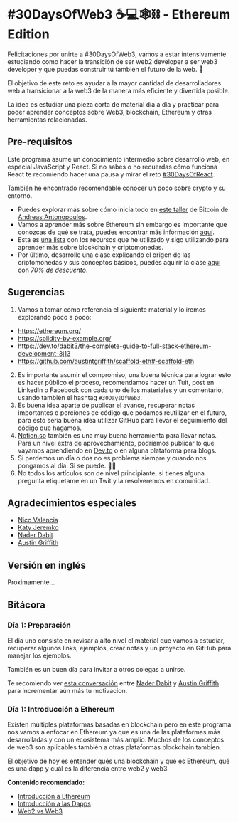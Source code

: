 # #30DaysOfWeb3 ☕️💻🕸⛓ - Ethereum Edition

Felicitaciones por unirte a #30DaysOfWeb3, vamos a estar intensivamente estudiando como hacer la transición de ser web2 developer a ser web3 developer y que puedas construir tú también el futuro de la web. 🚀

El objetivo de este reto es ayudar a la mayor cantidad de desarrolladores web a transicionar a la web3 de la manera más eficiente y divertida posible.

La idea es estudiar una pieza corta de material día a día y practicar para poder aprender conceptos sobre Web3, blockchain, Ethereum y otras herramientas relacionadas.

## Pre-requisitos

Este programa asume un conocimiento intermedio sobre desarrollo web, en especial JavaScript y React. Si no sabes o no recuerdas cómo funciona React te recomiendo hacer una pausa y mirar el reto [#30DaysOfReact](https://github.com/brolag/30DaysOfReact).

También he encontrado recomendable conocer un poco sobre crypto y su entorno. 
- Puedes explorar más sobre cómo inicia todo en [este taller](https://aantonop.com/workshops/introduction-to-bitcoin-and-open-blockchains/) de Bitcoin de [Andreas Antonopoulos](https://twitter.com/aantonop).
- Vamos a aprender más sobre Ethereum sin embargo es importante que conozcas de qué se trata, puedes encontrar más información [aquí](https://ethereum.org/en/what-is-ethereum/).
- Esta es [una lista](https://familiar-ski-3bc.notion.site/Recursos-sobre-criptomonedas-0372553c8baf4838862613deade43aa1) con los recursos que he utilizado y sigo utilizando para aprender más sobre blockchain y criptomonedas.
- Por último, desarrolle una clase explicando el origen de las criptomonedas y sus conceptos básicos, puedes aquirir la clase [aquí](https://brolag.gumroad.com/l/criptomonedas/dcx002f) con *70% de descuento*.


## Sugerencias

1. Vamos a tomar como referencia el siguiente material y lo iremos explorando poco a poco:
  - https://ethereum.org/
  - https://solidity-by-example.org/
  - https://dev.to/dabit3/the-complete-guide-to-full-stack-ethereum-development-3j13
  - https://github.com/austintgriffith/scaffold-eth#-scaffold-eth
2. Es importante asumir el compromiso, una buena técnica para lograr esto es hacer público el proceso, recomendamos hacer un Tuit, post en LinkedIn o Facebook con cada uno de los materiales y un comentario, usando también el hashtag `#30DaysOfWeb3`.
3. Es buena idea aparte de publicar el avance, recuperar notas importantes o porciones de código que podamos reutilizar en el futuro, para esto sería buena idea utilizar GitHub para llevar el seguimiento del código que hagamos.
4. [Notion.so](http://notion.so) también es una muy buena herramienta para llevar notas. Para un nivel extra de aprovechamiento, podríamos publicar lo que vayamos aprendiendo en [Dev.to](http://dev.to) o en alguna plataforma para blogs.
5. Si perdemos un día o dos no es problema siempre y cuando nos pongamos al día. Si se puede. 💪🏽
6. No todos los artículos son de nivel principiante, si tienes alguna pregunta etiquetame en un Twit y la resolveremos en comunidad.

## Agradecimientos especiales

- [Nico Valencia](https://twitter.com/nico_valencia)
- [Katy Jeremko](https://twitter.com/KatyJeremko)
- [Nader Dabit](https://twitter.com/dabit3)
- [Austin Griffith](https://twitter.com/austingriffith)

## Versión en inglés
Proximamente...


## Bitácora

### Día 1: Preparación

El día uno consiste en revisar a alto nivel el material que vamos a estudiar, recuperar algunos links, ejemplos, crear notas y un proyecto en GitHub para manejar los ejemplos.

También es un buen día para invitar a otros colegas a unirse.

Te recomiendo ver [esta conversación](https://youtu.be/ogjOjUjCVLk) entre [Nader Dabit](https://twitter.com/dabit3) y [Austin Griffith](https://twitter.com/austingriffith) para incrementar aún más tu motivacion.

### Día 1: Introducción a Ethereum

Existen múltiples plataformas basadas en blockchain pero en este programa nos vamos a enfocar en Ethereum ya que es una de las plataformas más desarrolladas y con un ecosistema más amplio. Muchos de los conceptos de web3 son aplicables también a otras plataformas blockchain tambien.

El objetivo de hoy es entender qués una blockchain y que es Ethereum, qué es una dapp y cuál es la diferencia entre web2 y web3.

**Contenido recomendado:**
- [Introducción a Ethereum](https://ethereum.org/es/developers/docs/intro-to-ethereum/) 
- [Introducción a las Dapps](https://ethereum.org/es/developers/docs/dapps/)
- [Web2 vs Web3](https://ethereum.org/es/developers/docs/web2-vs-web3/)

